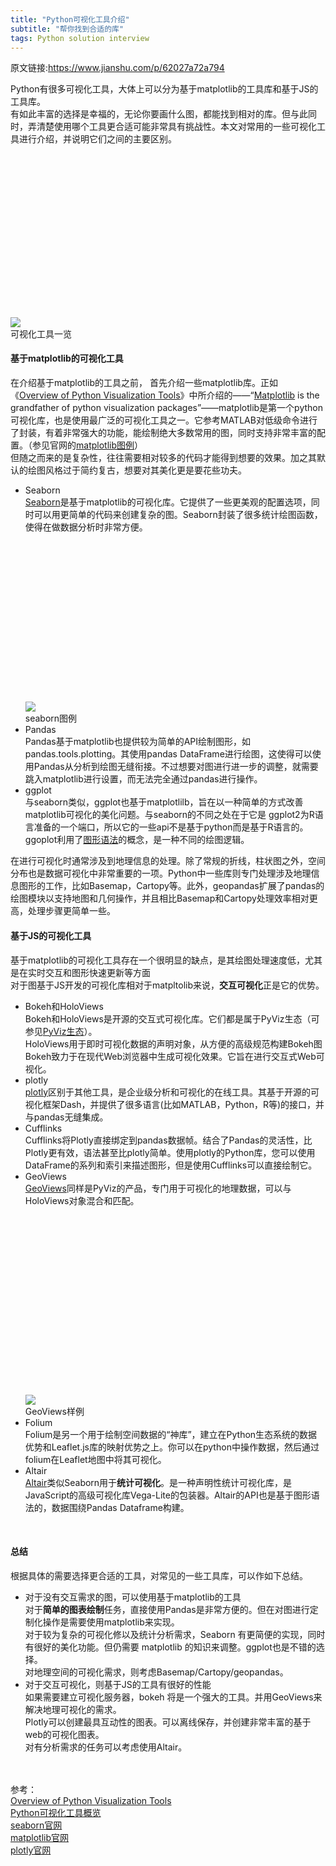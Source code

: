 ```yaml
---
title: "Python可视化工具介绍"
subtitle: "帮你找到合适的库"
tags: Python solution interview
---
```


原文链接:https://www.jianshu.com/p/62027a72a794


<p>Python有很多可视化工具，大体上可以分为基于matplotlib的工具库和基于JS的工具库。<br>
    有如此丰富的选择是幸福的，无论你要画什么图，都能找到相对的库。但与此同时，弄清楚使用哪个工具更合适可能非常具有挑战性。本文对常用的一些可视化工具进行介绍，并说明它们之间的主要区别。</p>
<br>
<div class="image-package">
    <div class="image-container" style="max-width: 700px; max-height: 340px; background-color: transparent;">
        <div class="image-container-fill" style="padding-bottom: 48.46%;"></div>
        <div class="image-view" data-width="3048" data-height="1477"><img
                data-original-src="//upload-images.jianshu.io/upload_images/1434448-5ee38b5bb8c7f4bb.png"
                data-original-width="3048" data-original-height="1477" data-original-format="image/png"
                data-original-filesize="482416" class="" data-image-index="0" style="cursor: zoom-in;"
                src="//upload-images.jianshu.io/upload_images/1434448-5ee38b5bb8c7f4bb.png?imageMogr2/auto-orient/strip|imageView2/2/w/1200/format/webp">
        </div>
    </div>
    <div class="image-caption">可视化工具一览</div>
</div>
<h4>基于matplotlib的可视化工具</h4>
<p>在介绍基于matplotlib的工具之前， 首先介绍一些matplotlib库。正如《<a
        href="https://links.jianshu.com/go?to=https%3A%2F%2Fpbpython.com%2Fvisualization-tools-1.html"
        target="_blank">Overview of Python Visualization Tools</a>》中所介绍的——“<a
        href="https://links.jianshu.com/go?to=http%3A%2F%2Fmatplotlib.org%2F" target="_blank">Matplotlib</a> is the
    grandfather of python visualization
    packages”——matplotlib是第一个python可视化库，也是使用最广泛的可视化工具之一。它参考MATLAB对低级命令进行了封装，有着非常强大的功能，能绘制绝大多数常用的图，同时支持非常丰富的配置。（参见官网的<a
            href="https://links.jianshu.com/go?to=https%3A%2F%2Fmatplotlib.org%2Fgallery%2Findex.html"
            target="_blank">matplotlib图例</a>）<br>
    但随之而来的是复杂性，往往需要相对较多的代码才能得到想要的效果。加之其默认的绘图风格过于简约复古，想要对其美化更是要花些功夫。</p>
<ul>
    <li>Seaborn<br>
        <a href="https://links.jianshu.com/go?to=http%3A%2F%2Fstanford.edu%2F%7Emwaskom%2Fsoftware%2Fseaborn%2F"
           target="_blank">Seaborn</a>是基于matplotlib的可视化库。它提供了一些更美观的配置选项，同时可以用更简单的代码来创建复杂的图。Seaborn封装了很多统计绘图函数，使得在做数据分析时非常方便。<br>
        <div class="image-package">
            <div class="image-container"
                 style="max-width: 700px; max-height: 395px; background-color: transparent;">
                <div class="image-container-fill" style="padding-bottom: 56.330000000000005%;"></div>
                <div class="image-view" data-width="1358" data-height="765"><img
                        data-original-src="//upload-images.jianshu.io/upload_images/1434448-cc70023b4f2a8ef7.jpg"
                        data-original-width="1358" data-original-height="765" data-original-format="image/jpeg"
                        data-original-filesize="118482" class="" data-image-index="1" style="cursor: zoom-in;"
                        src="//upload-images.jianshu.io/upload_images/1434448-cc70023b4f2a8ef7.jpg?imageMogr2/auto-orient/strip|imageView2/2/w/1200/format/webp">
                </div>
            </div>
            <div class="image-caption">seaborn图例</div>
        </div>
    </li>
    <li>Pandas<br>
        Pandas基于matplotlib也提供较为简单的API绘制图形，如pandas.tools.plotting。其使用pandas
        DataFrame进行绘图，这使得可以使用Pandas从分析到绘图无缝衔接。不过想要对图进行进一步的调整，就需要跳入matplotlib进行设置，而无法完全通过pandas进行操作。
    </li>
    <li>ggplot<br>
        与seaborn类似，ggplot也基于matplotlilb，旨在以一种简单的方式改善matplotlib可视化的美化问题。与seaborn的不同之处在于它是
        ggplot2为R语言准备的一个端口，所以它的一些api不是基于python而是基于R语言的。ggoplot利用了<a
                href="https://links.jianshu.com/go?to=https%3A%2F%2Fwww.springer.com%2Fgp%2Fbook%2F9780387245447"
                target="_blank">图形语法</a>的概念，是一种不同的绘图逻辑。
    </li>
</ul>
<p>
    在进行可视化时通常涉及到地理信息的处理。除了常规的折线，柱状图之外，空间分布也是数据可视化中非常重要的一项。Python中一些库则专门处理涉及地理信息图形的工作，比如Basemap，Cartopy等。此外，geopandas扩展了pandas的绘图模块以支持地图和几何操作，并且相比Basemap和Cartopy处理效率相对更高，处理步骤更简单一些。</p>
<h4>基于JS的可视化工具</h4>
<p>基于matplotlib的可视化工具存在一个很明显的缺点，是其绘图处理速度低，尤其是在实时交互和图形快速更新等方面<br>
    对于图基于JS开发的可视化库相对于matpltolib来说，<strong>交互可视化</strong>正是它的优势。</p>
<ul>
    <li>Bokeh和HoloViews<br>
        Bokeh和HoloViews是开源的交互式可视化库。它们都是属于PyViz生态（可参见<a
                href="https://links.jianshu.com/go?to=https%3A%2F%2Fzhuanlan.zhihu.com%2Fp%2F58797814"
                target="_blank">PyViz生态</a>）。<br>
        HoloViews用于即时可视化数据的声明对象，从方便的高级规范构建Bokeh图<br>
        Bokeh致力于在现代Web浏览器中生成可视化效果。它旨在进行交互式Web可视化。
    </li>
    <li>plotly<br>
        <a href="https://links.jianshu.com/go?to=https%3A%2F%2Fplot.ly%2F" target="_blank">plotly</a>区别于其他工具，是企业级分析和可视化的在线工具。其基于开源的可视化框架Dash，并提供了很多语言(比如MATLAB，Python，R等)的接口，并与pandas无缝集成。
    </li>
    <li>Cufflinks<br>
        Cufflinks将Plotly直接绑定到pandas数据帧。结合了Pandas的灵活性，比Plotly更有效，语法甚至比plotly简单。使用plotly的Python库，您可以使用DataFrame的系列和索引来描述图形，但是使用Cufflinks可以直接绘制它。
    </li>
    <li>GeoViews<br>
        <a href="https://links.jianshu.com/go?to=http%3A%2F%2Fgeoviews.org%2Findex.html"
           target="_blank">GeoViews</a>同样是PyViz的产品，专门用于可视化的地理数据，可以与HoloViews对象混合和匹配。<br>
        <div class="image-package">
            <div class="image-container"
                 style="max-width: 700px; max-height: 440px; background-color: transparent;">
                <div class="image-container-fill" style="padding-bottom: 62.74999999999999%;"></div>
                <div class="image-view" data-width="1243" data-height="780"><img
                        data-original-src="//upload-images.jianshu.io/upload_images/1434448-435b1e9217cfbbde.jpg"
                        data-original-width="1243" data-original-height="780" data-original-format="image/jpeg"
                        data-original-filesize="125059" class="" data-image-index="2" style="cursor: zoom-in;"
                        src="//upload-images.jianshu.io/upload_images/1434448-435b1e9217cfbbde.jpg?imageMogr2/auto-orient/strip|imageView2/2/w/1200/format/webp">
                </div>
            </div>
            <div class="image-caption">GeoViews样例</div>
        </div>
    </li>
    <li>Folium<br>
        Folium是另一个用于绘制空间数据的“神库”，建立在Python生态系统的数据优势和Leaflet.js库的映射优势之上。你可以在python中操作数据，然后通过folium在Leaflet地图中将其可视化。
    </li>
    <li>Altair<br>
        <a href="https://links.jianshu.com/go?to=https%3A%2F%2Faltair-viz.github.io%2F%23"
           target="_blank">Altair</a>类似Seaborn用于<strong>统计可视化</strong>。是一种声明性统计可视化库，是JavaScript的高级可视化库Vega-Lite的包装器。Altair的API也是基于图形语法的，数据围绕Pandas
        Dataframe构建。
    </li>
</ul>
<p><br></p>
<h4>总结</h4>
<p>根据具体的需要选择更合适的工具，对常见的一些工具库，可以作如下总结。</p>
<ul>
    <li>对于没有交互需求的图，可以使用基于matplotlib的工具<br>
        对于<strong>简单的图表绘制</strong>任务，直接使用Pandas是非常方便的。但在对图进行定制化操作是需要使用matplotlib来实现。<br>
        对于较为复杂的可视化修以及统计分析需求，Seaborn 有更简便的实现，同时有很好的美化功能。但仍需要 matplotlib 的知识来调整。ggplot也是不错的选择。<br>
        对地理空间的可视化需求，则考虑Basemap/Cartopy/geopandas。
    </li>
    <li>对于交互可视化，则基于JS的工具有很好的性能<br>
        如果需要建立可视化服务器，bokeh 将是一个强大的工具。并用GeoViews来解决地理可视化的需求。<br>
        Plotly可以创建最具互动性的图表。可以离线保存，并创建非常丰富的基于web的可视化图表。<br>
        对有分析需求的任务可以考虑使用Altair。
    </li>
</ul>
<p><br><br>
    参考：<br>
    <a href="https://links.jianshu.com/go?to=https%3A%2F%2Fpbpython.com%2Fvisualization-tools-1.html"
       target="_blank">Overview of Python Visualization Tools</a><br>
    <a href="https://links.jianshu.com/go?to=https%3A%2F%2Fcloud.tencent.com%2Fdeveloper%2Farticle%2F1471394"
       target="_blank">Python可视化工具概览</a><br>
    <a href="https://links.jianshu.com/go?to=http%3A%2F%2Fseaborn.pydata.org%2Ftutorial.html"
       target="_blank">seaborn官网</a><br>
    <a href="https://links.jianshu.com/go?to=https%3A%2F%2Fmatplotlib.org%2F" target="_blank">matplotlib官网</a><br>
    <a href="https://links.jianshu.com/go?to=https%3A%2F%2Fplot.ly%2F" target="_blank">plotly官网</a></p>